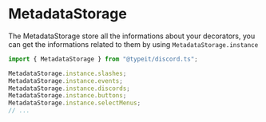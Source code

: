 # MetadataStorage

The MetadataStorage store all the informations about your decorators, you can get the informations related to them by using `MetadataStorage.instance`

```ts
import { MetadataStorage } from "@typeit/discord.ts";

MetadataStorage.instance.slashes;
MetadataStorage.instance.events;
MetadataStorage.instance.discords;
MetadataStorage.instance.buttons;
MetadataStorage.instance.selectMenus;
// ...
```
